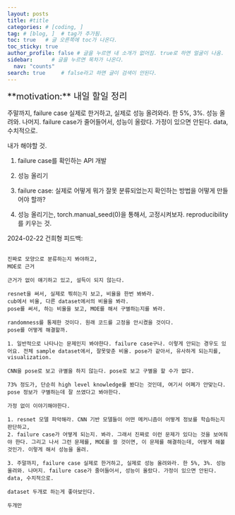 ```yaml
---
layout: posts
title: #title
categories: # [coding, ]
tag: # [blog, ]  # tag가 추가됨.
toc: true   # 글 오른쪽에 toc가 나온다.
toc_sticky: true
author_profile: false # 글을 누르면 내 소개가 없어짐. true로 하면 얼굴이 나옴.
sidebar:      # 글을 누르면 목차가 나온다.
  nav: "counts" 
search: true     # false라고 하면 글이 검색이 안된다.
---
```


<div class="notice--info" markdown="1" style='font-size: 20px'>
**motivation:** 내일 할일 정리  
</div>


주말까지, failure case 실제로 한거하고, 실제로 성능 올려와라. 한 5%, 3%. 성능 올려와. 나머지. failure case가 줄어들어서, 성능이 올랐다. 가정이 있으면 안된다. data, 수치적으로.

내가 해야할 것.

1. failure case를 확인하는 API 개발
2. 성능 올리기


1. failure case: 실제로 어떻게 뭐가 잘못 분류되었는지 확인하는 방법을 어떻게 만들어야 할까?

2. 성능 올리기는, torch.manual_seed(0)을 통해서, 고정시켜보자. reproducibility를 키우는 것.



2024-02-22 건희형 피드백:
``` text

진짜로 모양으로 분류하는지 봐야하고,
MOE로 근거

근거가 없이 얘기하고 있고, 설득이 되지 않는다.

resnet을 써서, 실제로 찎히는지 보고, 비율을 한번 봐봐라. 
cub에서 비율, 다른 dataset에서의 비율을 봐라. 
pose를 써서, 하는 비율을 보고, MOE를 해서 구별하는지를 봐라. 

randomness를 통제한 것이다. 원래 코드를 고정을 안시켰을 것이다.
pose를 어떻게 해결할까.

1. 일반적으로 나타나는 문제인지 봐야한다. failure case구나. 이렇게 안되는 경우도 있어요. 전체 sample dataset에서, 잘못맞춘 비율. pose가 같아서, 유사하게 되는지를, visualization.

CNN을 pose로 보고 규별을 하지 않는다. pose로 보고 구별을 할 수가 없다.

73% 정도가, 단순히 high level knowledge를 봤다는 것인데, 여기서 어폐가 안맞는다. pose 정보가 구별하는데 잘 쓰였다고 봐야한다.

가정 없이 이야기해야한다.

1. resnet 모델 파악해라. CNN 기반 모델들이 어떤 메커니즘이 어떻게 정보를 학습하는지 판단하고,
2. failure case가 어떻게 되는지. 봐라. 그래서 진짜로 이런 문제가 있다는 것을 보여줘야 한다. 그리고 나서 그런 문제를, MOE를 쓸 것이면, 이 문제를 해결하는데, 어떻게 해볼 것인가. 이렇게 해서 성능을 올려.

3. 주말까지, failure case 실제로 한거하고, 실제로 성능 올려와라. 한 5%, 3%. 성능 올려와. 나머지. failure case가 줄어들어서, 성능이 올랐다. 가정이 있으면 안된다. data, 수치적으로.

dataset 두개로 하는게 좋아보인다. 

두개만


```


